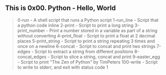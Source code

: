 ## This is 0x00. Python - Hello, World

> 0-run - A shell script that runs a Python script
> 1-run_line - Script that a python code inline
> 2-print - Script to print a long string
> 3-print_number - Print a number stored in a variable as part of a string without converting
> 4-print_float - Script to print a float at 2 decimal places
> 5-print_string - Script to print a string repeating 3 times and once on a newline
> 6-concat - Script to concat and print two strings
> 7-edges - Script to extract a string from different positions
> 8-concat_edges - Script to slice a string, concat and print
> 9-easter_egg - Script to print "The Zen of Python" by TimPeters
> 100-write - Script to write to stderr, and exit with status code 1

